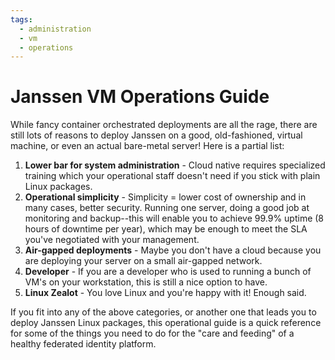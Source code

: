```yaml
---
tags:
  - administration
  - vm
  - operations
---
```


# Janssen VM Operations Guide

While fancy container orchestrated deployments are all the rage, there are still
lots of reasons to deploy Janssen on a good, old-fashioned, virtual machine,
or even an actual bare-metal server! Here is a partial list:

1. **Lower bar for system administration** - Cloud native requires specialized
training which your operational staff doesn't need if you stick with plain
Linux packages.
2. **Operational simplicity** - Simplicity = lower cost of ownership and in many
cases, better security. Running one server, doing a good job at monitoring and
backup--this will enable you to achieve 99.9% uptime (8 hours of downtime per
year), which may be enough to meet the SLA you've negotiated with your management.
3. **Air-gapped deployments** - Maybe you don't have a cloud because you are
deploying your server on a small air-gapped network.
4. **Developer** - If you are a developer who is used to running a bunch of VM's
on your workstation, this is still a nice option to have.
5. **Linux Zealot** - You love Linux and you're happy with it! Enough said.

If you fit into any of the above categories, or another one that leads you to
deploy Janssen Linux packages, this operational guide is a quick reference for
some of the things you need to do for the "care and feeding" of a healthy
federated identity platform.
